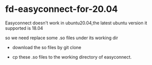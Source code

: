 # fd-easyconnect-for-20.04

Easyconnect doesn't work in ubuntu20.04,the latest ubuntu version it supported is 18.04

so we need replace some .so files under its working dir

* download the so files by git clone

* cp these .so files to the working directory of easyconnect.
